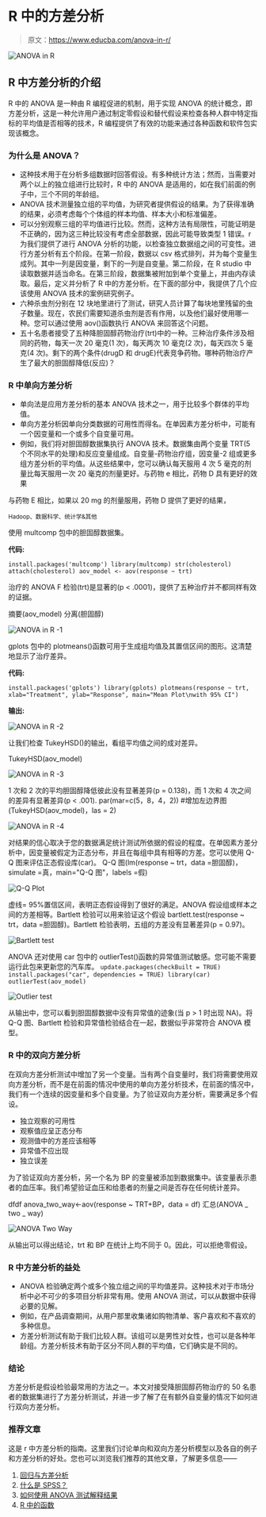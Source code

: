 # R 中的方差分析

> 原文：<https://www.educba.com/anova-in-r/>

![ANOVA in R](img/c80b1d67af92e666ebba428e9c4a3df4.png)



## R 中方差分析的介绍

R 中的 ANOVA 是一种由 R 编程促进的机制，用于实现 ANOVA 的统计概念，即方差分析，这是一种允许用户通过制定零假设和替代假设来检查各种人群中特定指标的平均值是否相等的技术，R 编程提供了有效的功能来通过各种函数和软件包实现该概念。

### 为什么是 ANOVA？

*   这种技术用于在分析多组数据时回答假设。有多种统计方法；然而，当需要对两个以上的独立组进行比较时，R 中的 ANOVA 是适用的，如在我们前面的例子中，三个不同的年龄组。
*   ANOVA 技术测量独立组的平均值，为研究者提供假设的结果。为了获得准确的结果，必须考虑每个个体组的样本均值、样本大小和标准偏差。
*   可以分别观察三组的平均值进行比较。然而，这种方法有局限性，可能证明是不正确的，因为这三种比较没有考虑全部数据，因此可能导致类型 1 错误。r 为我们提供了进行 ANOVA 分析的功能，以检查独立数据组之间的可变性。进行方差分析有五个阶段。在第一阶段，数据以 csv 格式排列，并为每个变量生成列。其中一列是因变量，剩下的一列是自变量。第二阶段，在 R studio 中读取数据并适当命名。在第三阶段，数据集被附加到单个变量上，并由内存读取。最后，定义并分析了 R 中的方差分析。在下面的部分中，我提供了几个应该使用 ANOVA 技术的案例研究例子。
*   六种杀虫剂分别在 12 块地里进行了测试，研究人员计算了每块地里残留的虫子数量。现在，农民们需要知道杀虫剂是否有作用，以及他们最好使用哪一种。您可以通过使用 aov()函数执行 ANOVA 来回答这个问题。
*   五十名患者接受了五种降胆固醇药物治疗(trt)中的一种。三种治疗条件涉及相同的药物，每天一次 20 毫克(1 次)，每天两次 10 毫克(2 次)，每天四次 5 毫克(4 次)。剩下的两个条件(drugD 和 drugE)代表竞争药物。哪种药物治疗产生了最大的胆固醇降低(反应)？

### R 中单向方差分析

*   单向法是应用方差分析的基本 ANOVA 技术之一，用于比较多个群体的平均值。
*   单向方差分析因单向分类数据的可用性而得名。在单因素方差分析中，可能有一个因变量和一个或多个自变量可用。
*   例如，我们将对胆固醇数据集执行 ANOVA 技术。数据集由两个变量 TRT(5 个不同水平的处理)和反应变量组成。自变量-药物治疗组，因变量-2 组或更多组方差分析的平均值。从这些结果中，您可以确认每天服用 4 次 5 毫克的剂量比每天服用一次 20 毫克的剂量更好。与药物 e 相比，药物 D 具有更好的效果

与药物 E 相比，如果以 20 mg 的剂量服用，药物 D 提供了更好的结果，

<small>Hadoop、数据科学、统计学&其他</small>

使用 multcomp 包中的胆固醇数据集。

**代码:**

`install.packages('multcomp')
library(multcomp)
str(cholesterol)
attach(cholesterol)
aov_model <- aov(response ~ trt)`

治疗的 ANOVA F 检验(trt)是显著的(p < .0001)，提供了五种治疗并不都同样有效的证据。

摘要(aov_model)
分离(胆固醇)

![ANOVA in R -1](img/0cfb1d0390a48cd6bfc5ee897f5917ac.png)



gplots 包中的 plotmeans()函数可用于生成组均值及其置信区间的图形。这清楚地显示了治疗差异。

**代码:**

`install.packages('gplots')
library(gplots)
plotmeans(response ~ trt, xlab="Treatment", ylab="Response",
main="Mean Plot\nwith 95% CI")`

**输出:**

![ANOVA in R -2](img/f51615ec2b189b4e73bbf03fbdc86cc2.png)



让我们检查 TukeyHSD()的输出，看组平均值之间的成对差异。

TukeyHSD(aov_model)

![ANOVA in R -3](img/853ebcbeb80df54467b5b5f86a9fbd24.png)



1 次和 2 次的平均胆固醇降低彼此没有显著差异(p = 0.138)，而 1 次和 4 次之间的差异有显著差异(p < .001).
par(mar=c(5，8，4，2)) #增加左边界图(TukeyHSD(aov_model)，las = 2)

![ANOVA in R -4](img/61278f729510aebb18254dc75ad12a4b.png)



对结果的信心取决于您的数据满足统计测试所依据的假设的程度。在单因素方差分析中，因变量被假定为正态分布，并且在每组中具有相等的方差。您可以使用 Q-Q 图来评估正态假设库(car)。
Q-Q 图(lm(response ~ trt，data =胆固醇)，simulate =真，main="Q-Q 图"，labels =假)

![Q-Q Plot](img/e1c740b070f7fa6c3ce9433006ef155c.png)



虚线= 95%置信区间，表明正态假设得到了很好的满足。ANOVA 假设组或样本之间的方差相等。Bartlett 检验可以用来验证这个假设
bartlett.test(response ~ trt，data =胆固醇)。Bartlett 检验表明，五组的方差没有显著差异(p = 0.97)。

![Bartlett test](img/f4894f827fe2e243a5f69b4c20c2151b.png)



ANOVA 还对使用 car 包中的 outlierTest()函数的异常值测试敏感。您可能不需要运行此包来更新您的汽车库。
`update.packages(checkBuilt = TRUE)
install.packages("car", dependencies = TRUE)
library(car)
outlierTest(aov_model)`

![Outlier test](img/08b84d20328c5a938345005029cbaaa6.png)



从输出中，您可以看到胆固醇数据中没有异常值的迹象(当 p > 1 时出现 NA)。将 Q-Q 图、Bartlett 检验和异常值检验结合在一起，数据似乎非常符合 ANOVA 模型。

### R 中的双向方差分析

在双向方差分析测试中增加了另一个变量。当有两个自变量时，我们将需要使用双向方差分析，而不是在前面的情况中使用的单向方差分析技术，在前面的情况中，我们有一个连续的因变量和多个自变量。为了验证双向方差分析，需要满足多个假设。

*   独立观察的可用性
*   观察值应呈正态分布
*   观测值中的方差应该相等
*   异常值不应出现
*   独立误差

为了验证双向方差分析，另一个名为 BP 的变量被添加到数据集中。该变量表示患者的血压率。我们希望验证血压和给患者的剂量之间是否存在任何统计差异。

dfdf
anova_two_way<-aov(response ~ TRT+BP，data = df)
汇总(ANOVA _ two _ way)

![ANOVA Two Way](img/aaa778d6039461eb7af72538a84b4b3e.png)



从输出可以得出结论，trt 和 BP 在统计上均不同于 0。因此，可以拒绝零假设。

### R 中方差分析的益处

*   ANOVA 检验确定两个或多个独立组之间的平均值差异。这种技术对于市场分析中必不可少的多项目分析非常有用。使用 ANOVA 测试，可以从数据中获得必要的见解。
*   例如，在产品调查期间，从用户那里收集诸如购物清单、客户喜欢和不喜欢的多种信息。
*   方差分析测试有助于我们比较人群。该组可以是男性对女性，也可以是各种年龄组。方差分析技术有助于区分不同人群的平均值，它们确实是不同的。

### 结论

方差分析是假设检验最常用的方法之一。本文对接受降胆固醇药物治疗的 50 名患者的数据集进行了方差分析测试，并进一步了解了在有额外自变量的情况下如何进行双向方差分析。

### 推荐文章

这是 r 中方差分析的指南。这里我们讨论单向和双向方差分析模型以及各自的例子和方差分析的好处。您也可以浏览我们推荐的其他文章，了解更多信息——

1.  [回归与方差分析](https://www.educba.com/regression-vs-anova/)
2.  [什么是 SPSS？](https://www.educba.com/what-is-spss/)
3.  [如何使用 ANOVA 测试解释结果](https://www.educba.com/interpreting-results-using-anova/)
4.  [R 中的函数](https://www.educba.com/functions-in-r/)





